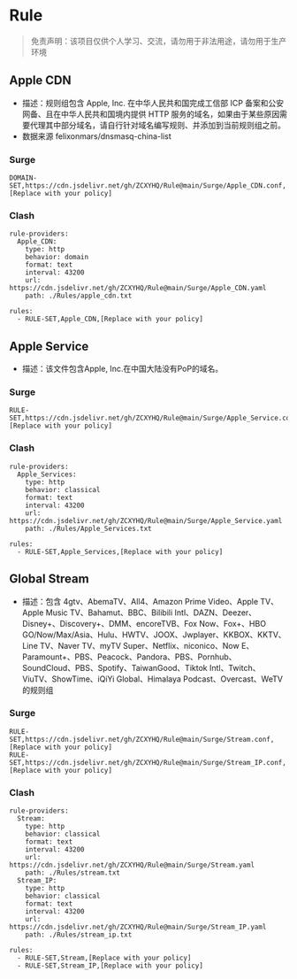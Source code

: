 # Rule

> 免责声明：该项目仅供个人学习、交流，请勿用于非法用途，请勿用于生产环境  

## Apple CDN
- 描述：规则组包含 Apple, Inc. 在中华人民共和国完成工信部 ICP 备案和公安网备、且在中华人民共和国境内提供 HTTP 服务的域名，如果由于某些原因需要代理其中部分域名，请自行针对域名编写规则、并添加到当前规则组之前。
- 数据来源 felixonmars/dnsmasq-china-list

### Surge
```
DOMAIN-SET,https://cdn.jsdelivr.net/gh/ZCXYHQ/Rule@main/Surge/Apple_CDN.conf,[Replace with your policy]
```
### Clash
```
rule-providers:
  Apple_CDN:
    type: http
    behavior: domain
    format: text
    interval: 43200
    url: https://cdn.jsdelivr.net/gh/ZCXYHQ/Rule@main/Surge/Apple_CDN.yaml
    path: ./Rules/apple_cdn.txt

rules:
  - RULE-SET,Apple_CDN,[Replace with your policy]
```
## Apple Service
- 描述：该文件包含Apple, Inc.在中国大陆没有PoP的域名。
### Surge
```
RULE-SET,https://cdn.jsdelivr.net/gh/ZCXYHQ/Rule@main/Surge/Apple_Service.conf,[Replace with your policy]
```
### Clash
```
rule-providers:
  Apple_Services:
    type: http
    behavior: classical
    format: text
    interval: 43200
    url: https://cdn.jsdelivr.net/gh/ZCXYHQ/Rule@main/Surge/Apple_Service.yaml
    path: ./Rules/Apple_Services.txt

rules:
  - RULE-SET,Apple_Services,[Replace with your policy]
```

## Global Stream
- 描述：包含 4gtv、AbemaTV、All4、Amazon Prime Video、Apple TV、Apple Music TV、Bahamut、BBC、Bilibili Intl、DAZN、Deezer、Disney+、Discovery+、DMM、encoreTVB、Fox Now、Fox+、HBO GO/Now/Max/Asia、Hulu、HWTV、JOOX、Jwplayer、KKBOX、KKTV、Line TV、Naver TV、myTV Super、Netflix、niconico、Now E、Paramount+、PBS、Peacock、Pandora、PBS、Pornhub、SoundCloud、PBS、Spotify、TaiwanGood、Tiktok Intl、Twitch、ViuTV、ShowTime、iQiYi Global、Himalaya Podcast、Overcast、WeTV 的规则组

### Surge
```
RULE-SET,https://cdn.jsdelivr.net/gh/ZCXYHQ/Rule@main/Surge/Stream.conf,[Replace with your policy]
RULE-SET,https://cdn.jsdelivr.net/gh/ZCXYHQ/Rule@main/Surge/Stream_IP.conf,[Replace with your policy]
```
### Clash
```
rule-providers:
  Stream:
    type: http
    behavior: classical
    format: text
    interval: 43200
    url: https://cdn.jsdelivr.net/gh/ZCXYHQ/Rule@main/Surge/Stream.yaml
    path: ./Rules/stream.txt
  Stream_IP:
    type: http
    behavior: classical
    format: text
    interval: 43200
    url: https://cdn.jsdelivr.net/gh/ZCXYHQ/Rule@main/Surge/Stream_IP.yaml
    path: ./Rules/stream_ip.txt

rules:
  - RULE-SET,Stream,[Replace with your policy]
  - RULE-SET,Stream_IP,[Replace with your policy]
```
